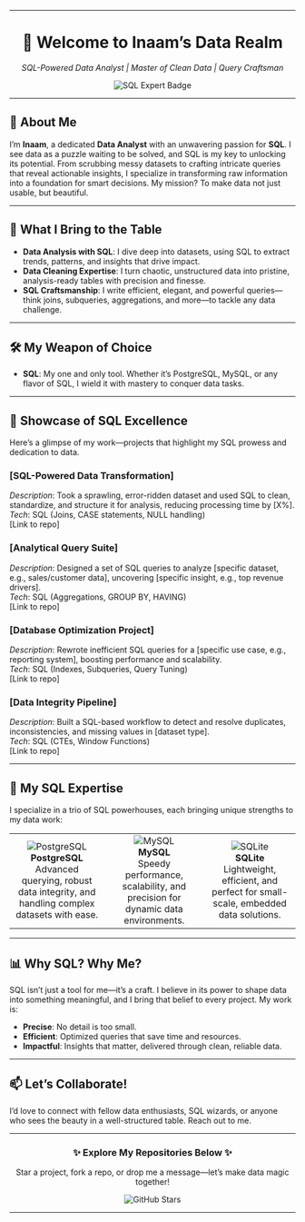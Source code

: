 
---

<div align="center">
  <h1>👋 Welcome to Inaam’s Data Realm</h1>
  <p><em>SQL-Powered Data Analyst | Master of Clean Data | Query Craftsman</em></p>
  <img src="https://img.shields.io/badge/SQL-Expert-blue?style=for-the-badge&logo=postgresql" alt="SQL Expert Badge">
</div>

---

## 🌟 About Me
I’m **Inaam**, a dedicated **Data Analyst** with an unwavering passion for **SQL**. I see data as a puzzle waiting to be solved, and SQL is my key to unlocking its potential. From scrubbing messy datasets to crafting intricate queries that reveal actionable insights, I specialize in transforming raw information into a foundation for smart decisions. My mission? To make data not just usable, but beautiful.

---

## 💼 What I Bring to the Table
- **Data Analysis with SQL**: I dive deep into datasets, using SQL to extract trends, patterns, and insights that drive impact.
- **Data Cleaning Expertise**: I turn chaotic, unstructured data into pristine, analysis-ready tables with precision and finesse.
- **SQL Craftsmanship**: I write efficient, elegant, and powerful queries—think joins, subqueries, aggregations, and more—to tackle any data challenge.

---

## 🛠️ My Weapon of Choice
- **SQL**: My one and only tool. Whether it’s PostgreSQL, MySQL, or any flavor of SQL, I wield it with mastery to conquer data tasks.

---

## 🚀 Showcase of SQL Excellence
Here’s a glimpse of my work—projects that highlight my SQL prowess and dedication to data.

### **[SQL-Powered Data Transformation]**  
*Description*: Took a sprawling, error-ridden dataset and used SQL to clean, standardize, and structure it for analysis, reducing processing time by [X%].  
*Tech*: SQL (Joins, CASE statements, NULL handling)  
[Link to repo]

### **[Analytical Query Suite]**  
*Description*: Designed a set of SQL queries to analyze [specific dataset, e.g., sales/customer data], uncovering [specific insight, e.g., top revenue drivers].  
*Tech*: SQL (Aggregations, GROUP BY, HAVING)  
[Link to repo]

### **[Database Optimization Project]**  
*Description*: Rewrote inefficient SQL queries for a [specific use case, e.g., reporting system], boosting performance and scalability.  
*Tech*: SQL (Indexes, Subqueries, Query Tuning)  
[Link to repo]

### **[Data Integrity Pipeline]**  
*Description*: Built a SQL-based workflow to detect and resolve duplicates, inconsistencies, and missing values in [dataset type].  
*Tech*: SQL (CTEs, Window Functions)  
[Link to repo]

---

## 🧠 My SQL Expertise
I specialize in a trio of SQL powerhouses, each bringing unique strengths to my data work:

<div align="center"> <table> <tr> <td align="center"> <img src="https://img.shields.io/badge/PostgreSQL-Expert-316192?style=for-the-badge&logo=postgresql&logoColor=white" alt="PostgreSQL"><br> <strong>PostgreSQL</strong><br> Advanced querying, robust data integrity, and handling complex datasets with ease. </td> <td align="center"> <img src="https://img.shields.io/badge/MySQL-Pro-4479A1?style=for-the-badge&logo=mysql&logoColor=white" alt="MySQL"><br> <strong>MySQL</strong><br> Speedy performance, scalability, and precision for dynamic data environments. </td> <td align="center"> <img src="https://img.shields.io/badge/SQLite-Specialist-003B57?style=for-the-badge&logo=sqlite&logoColor=white" alt="SQLite"><br> <strong>SQLite</strong><br> Lightweight, efficient, and perfect for small-scale, embedded data solutions. </td> </tr> </table> </div>

---

## 📊 Why SQL? Why Me?
SQL isn’t just a tool for me—it’s a craft. I believe in its power to shape data into something meaningful, and I bring that belief to every project. My work is:
- **Precise**: No detail is too small.
- **Efficient**: Optimized queries that save time and resources.
- **Impactful**: Insights that matter, delivered through clean, reliable data.

---

## 📫 Let’s Collaborate!
I’d love to connect with fellow data enthusiasts, SQL wizards, or anyone who sees the beauty in a well-structured table. Reach out to me. 

---

<div align="center">
  <h3>✨ Explore My Repositories Below ✨</h3>
  <p>Star a project, fork a repo, or drop me a message—let’s make data magic together!</p>
  <img src="https://img.shields.io/github/stars/inamuni?style=social" alt="GitHub Stars">
</div>

---
